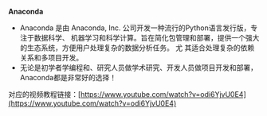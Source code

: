 **Anaconda**
- Anaconda 是由 Anaconda, Inc. 公司开发一种流行的Python语言发行版，专注于数据科学、 机器学习和科学计算。旨在简化包管理和部署，提供一个强大的生态系统，方便用户处理复杂的数据分析任务。 尤
其适合处理复杂的依赖关系和多项目开发。
- 无论是初学者学编程和、研究人员做学术研究、开发人员做项目开发和部署，Anaconda都是非常好的选择！

对应的视频教程链接：[https://www.youtube.com/watch?v=odi6YjvU0E4](https://www.youtube.com/watch?v=odi6YjvU0E4)
